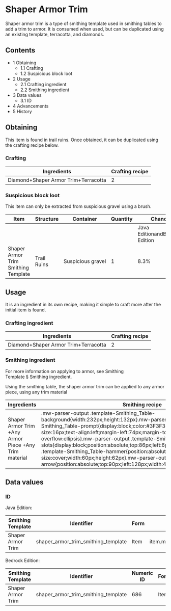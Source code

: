 # Shaper Armor Trim
Shaper armor trim is a type of smithing template used in smithing tables to add a trim to armor. It is consumed when used, but can be duplicated using an existing template, terracotta, and diamonds.

## Contents
- 1 Obtaining
	- 1.1 Crafting
	- 1.2 Suspicious block loot
- 2 Usage
	- 2.1 Crafting ingredient
	- 2.2 Smithing ingredient
- 3 Data values
	- 3.1 ID
- 4 Advancements
- 5 History

## Obtaining
This item is found in trail ruins. Once obtained, it can be duplicated using the crafting recipe below.

### Crafting
| Ingredients                          | Crafting recipe |
|--------------------------------------|-----------------|
| Diamond+Shaper Armor Trim+Terracotta | 2               |

### Suspicious block loot
This item can only be extracted from suspicious gravel using a brush.

| Item                                | Structure   | Container         | Quantity | Chance                         |
|-------------------------------------|-------------|-------------------|----------|--------------------------------|
|                                     |             |                   |          | Java EditionandBedrock Edition |
| Shaper Armor Trim Smithing Template | Trail Ruins | Suspicious gravel | 1        | 8.3%                           |

## Usage
It is an ingredient in its own recipe, making it simple to craft more after the initial item is found.

### Crafting ingredient
| Ingredients                          | Crafting recipe |
|--------------------------------------|-----------------|
| Diamond+Shaper Armor Trim+Terracotta | 2               |

### Smithing ingredient
For more information on applying to armor, see Smithing Template § Smithing ingredient.

Using the smithing table, the shaper armor trim can be applied to any armor piece, using any trim material

| Ingredients                                           | Smithing recipe                                                                                                                                                                                                                                                                                                                                                                                                                                                                                                                                                                                                                                           |
|-------------------------------------------------------|-----------------------------------------------------------------------------------------------------------------------------------------------------------------------------------------------------------------------------------------------------------------------------------------------------------------------------------------------------------------------------------------------------------------------------------------------------------------------------------------------------------------------------------------------------------------------------------------------------------------------------------------------------------|
| Shaper Armor Trim +Any Armor Piece +Any Trim material | .mw-parser-output .template-Smithing_Table-background{width:232px;height:132px}.mw-parser-output .template-Smithing_Table-prompt{display:block;color:#3F3F3F;font-family:Minecraft;font-size:16px;text-align:left;margin-left:74px;margin-top:24px;overflow:hidden;text-overflow:ellipsis}.mw-parser-output .template-Smithing_Table-slots{display:block;position:absolute;top:86px;left:6px}.mw-parser-output .template-Smithing_Table-hammer{position:absolute;top:6px;left:6px;background-size:cover;width:60px;height:62px}.mw-parser-output .template-Smithing_Table-arrow{position:absolute;top:90px;left:128px;width:44px;height:30px}Upgrade Gear |

## Data values
### ID
Java Edition:

| Smithing Template | Identifier                          | Form | Translation key                                                                 |
|-------------------|-------------------------------------|------|---------------------------------------------------------------------------------|
| Shaper Armor Trim | shaper_armor_trim_smithing_template | Item | item.minecraft.shaper_armor_trim_smithing_templatetrim_pattern.minecraft.shaper |

Bedrock Edition:

| Smithing Template | Identifier                          | Numeric ID | Form | Translation key                                     |
|-------------------|-------------------------------------|------------|------|-----------------------------------------------------|
| Shaper Armor Trim | shaper_armor_trim_smithing_template | 686        | Item | item.smithing_template.nametrim_pattern.shaper.name |

